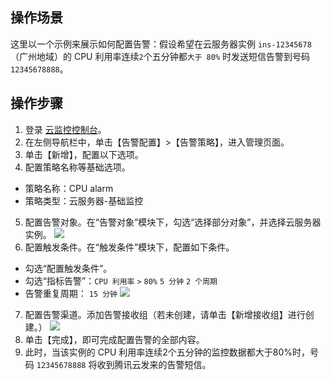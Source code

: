 ## 操作场景

这里以一个示例来展示如何配置告警：假设希望在云服务器实例 `ins-12345678` （广州地域）的 CPU 利用率连续`2`个五分钟都`大于 80%` 时发送短信告警到号码`12345678888`。

## 操作步骤

1. 登录 [云监控控制台](https://console.cloud.tencent.com/monitor/)。
2. 在左侧导航栏中，单击【告警配置】>【告警策略】，进入管理页面。
3. 单击【新增】，配置以下选项。
4. 配置策略名称等基础选项。
 - 策略名称：CPU alarm
 - 策略类型：云服务器-基础监控
5. 配置告警对象。在“告警对象”模块下，勾选“选择部分对象”，并选择云服务器实例。
![](https://main.qcloudimg.com/raw/783a31c2e600492a755029f19ab3c47c.png)
6. 配置触发条件。在“触发条件”模块下，配置如下条件。
 - 勾选“配置触发条件”。
 -  勾选“指标告警”：`CPU 利用率` `>` `80%` `5 分钟` `2 个周期`
 -  告警重复周期： `15 分钟`
![](https://main.qcloudimg.com/raw/a98da8bc680a91254169565635a701a4.png)
7. 配置告警渠道。添加告警接收组（若未创建，请单击【新增接收组】进行创建。）
![](https://main.qcloudimg.com/raw/107b2e352d9e96528ee3afb227735ef7.png)
8. 单击【完成】，即可完成配置告警的全部内容。
9. 此时，当该实例的 CPU 利用率连续2个五分钟的监控数据都大于80%时，号码 `12345678888` 将收到腾讯云发来的告警短信。
